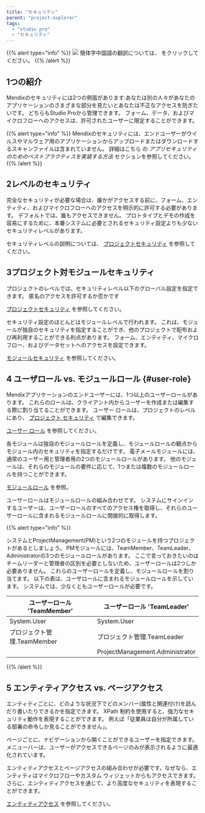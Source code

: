 ```yaml
---
title: "セキュリティ"
parent: "project-explorer"
tags:
  - "studio pro"
  - "セキュリティ"
---
```


{{% alert type="info" %}}
<img src="attachments/chinese-translation/china.png" style="display: inline-block; margin: 0" /> 簡体字中国語の翻訳については、 [<unk> <unk> <unk>](https://cdn.mendix.tencent-cloud.com/documentation/refguide8/security.pdf) をクリックしてください。
{{% /alert %}}

## 1つの紹介

Mendixのセキュリティには2つの側面があります:あなたは別の人々があなたのアプリケーションのさまざまな部分を見たいとあなたは不正なアクセスを防ぎたいです。 どちらもStudio Proから管理できます。 フォーム、データ、およびマイクロフローへのアクセスは、許可されたユーザーに限定することができます。

{{% alert type="info" %}}
Mendixのセキュリティには、エンドユーザーがウイルスやマルウェア用のアプリケーションからアップロードまたはダウンロードするスキャンファイルは含まれていません。 詳細はこちら [](/howto8/security/best-practices-security#scanning-for-malicious-content) の *アプリセキュリティのためのベストプラクティスを実装する方法* セクションを参照してください。
{{% /alert %}}

## 2レベルのセキュリティ

完全なセキュリティが必要な場合は、誰かがアクセスする前に、フォーム、エンティティ、およびマイクロフローへのアクセスを明示的に許可する必要があります。 デフォルトでは、誰もアクセスできません。 プロトタイプとデモの作成を容易にするために、本番システムに必要とされるセキュリティ設定よりも少ないセキュリティレベルがあります。

セキュリティレベルの説明については、 [プロジェクトセキュリティ](project-security) を参照してください。

## 3プロジェクト対モジュールセキュリティ

プロジェクトのレベルでは、セキュリティレベル以下のグローバル設定を指定できます。 匿名のアクセスを許可するか否かです

[プロジェクトセキュリティ](project-security) を参照してください。

セキュリティ設定のほとんどはモジュールレベルで行われます。 これは、モジュールが独自のセキュリティを指定することができ、他のプロジェクトで配布および再利用することができる利点があります。 フォーム、エンティティ、マイクロフロー、およびデータセットへのアクセスを設定できます。

[モジュールセキュリティ](module-security) を参照してください。

## 4 ユーザロール vs. モジュールロール {#user-role}

Mendixアプリケーションのエンドユーザーには、1つ以上のユーザーロールがあります。 これらのロールは、クライアント内からユーザーを作成または編集する際に割り当てることができます。 ユーザー ロールは、プロジェクトのレベルにあり、 [プロジェクト セキュリティ](project-security) で編集できます。

[ユーザー ロール](user-roles) を参照してください。

各モジュールは独自のモジュールロールを定義し、モジュールロールの観点からモジュール内のセキュリティを指定するだけです。 電子メールモジュールには、通常のユーザー用と管理者用の2つのモジュールロールがあります。 他のモジュールは、それらのモジュールの要件に応じて、1つまたは複数のモジュールロールを持つことができます。

[モジュールロール](module-security#module-role) を参照。

ユーザーロールはモジュールロールの組み合わせです。 システムにサインインするユーザーは、ユーザーロールのすべてのアクセス権を取得し、それらのユーザーロールに含まれるモジュールロールに間接的に取得します。

{{% alert type="info" %}}

システムとProjectManagement(PM)という2つのモジュールを持つプロジェクトがあるとしましょう。 PMモジュールには、TeamMember、TeamLeader、Administratorの3つのモジュールロールがあります。 ここで言っておきたいのは チームリーダーと管理者の区別を必要としないため、ユーザーロールは2つしか必要ありません。 これらのユーザーロールを定義し、モジュールロールを割り当てます。 以下の表は、ユーザロールに含まれるモジュールロールを示しています。 システムでは、少なくともユーザーロールが必要です。

| ユーザーロール 'TeamMember' | ユーザーロール 'TeamLeader'            |
| -------------------- | ------------------------------- |
| System.User          | System.User                     |
| プロジェクト管理.TeamMember  | プロジェクト管理.TeamLeader             |
|                      | ProjectManagement.Administrator |

{{% /alert %}}

## 5 エンティティアクセス vs. ページアクセス

エンティティごとに、どのような状況下でどのメンバー(属性と関連付け)を読んだり書いたりできるかを指定できます。 XPath 制約を使用すると、強力なセキュリティ動作を表現することができます。 例えば「従業員は自分が所属している部署の命令しか見ることができません」。

ページごとに、ナビゲーションから開くことができるユーザーを指定できます。 メニューバーは、ユーザーがアクセスできるページのみが表示されるように最適化されています。

エンティティアクセスとページアクセスの組み合わせが必要です。なぜなら、エンティティはマイクロフローやカスタム ウィジェットからもアクセスできます。 さらに、エンティティアクセスを通じて、より高度なセキュリティを表現することができます。

[エンティティアクセス](module-security) を参照してください。
